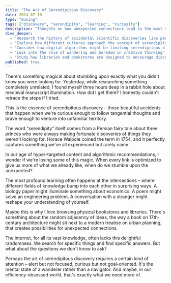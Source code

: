 ```yaml
---
title: "The Art of Serendipitous Discovery"
date: 2024-07-10
type: "musing"
tags: ["discovery", "serendipity", "learning", "curiosity"]
description: "Thoughts on how unexpected connections lead to the most meaningful insights"
dive_deeper:
  - "Research the history of accidental scientific discoveries like penicillin"
  - "Explore how different cultures approach the concept of serendipity"
  - "Consider how digital algorithms might be limiting serendipitous discovery"
  - "Look into the role of wandering and boredom in creative thinking"
  - "Study how libraries and bookstores are designed to encourage discovery"
published: true
---
```


There's something magical about stumbling upon exactly what you didn't know you were looking for. Yesterday, while researching something completely unrelated, I found myself three hours deep in a rabbit hole about medieval manuscript illumination. How did I get there? I honestly couldn't retrace the steps if I tried.

This is the essence of serendipitous discovery – those beautiful accidents that happen when we're curious enough to follow tangential thoughts and brave enough to venture into unfamiliar territory.

The word "serendipity" itself comes from a Persian fairy tale about three princes who were always making fortunate discoveries of things they weren't looking for. Horace Walpole coined the term in 1754, and it perfectly captures something we've all experienced but rarely name.

In our age of hyper-targeted content and algorithmic recommendations, I wonder if we're losing some of this magic. When every link is optimized to give us more of what we already like, when do we stumble upon the unexpected?

The most profound learning often happens at the intersections – where different fields of knowledge bump into each other in surprising ways. A biology paper might illuminate something about economics. A poem might solve an engineering problem. A conversation with a stranger might reshape your understanding of yourself.

Maybe this is why I love browsing physical bookstores and libraries. There's something about the random adjacency of ideas, the way a book on 17th-century architecture might sit next to a modern treatise on urban planning, that creates possibilities for unexpected connections.

The internet, for all its vast knowledge, often lacks this delightful randomness. We search for specific things and find specific answers. But what about the questions we don't know to ask?

Perhaps the art of serendipitous discovery requires a certain kind of attention – alert but not focused, curious but not goal-oriented. It's the mental state of a wanderer rather than a navigator. And maybe, in our efficiency-obsessed world, that's exactly what we need more of.